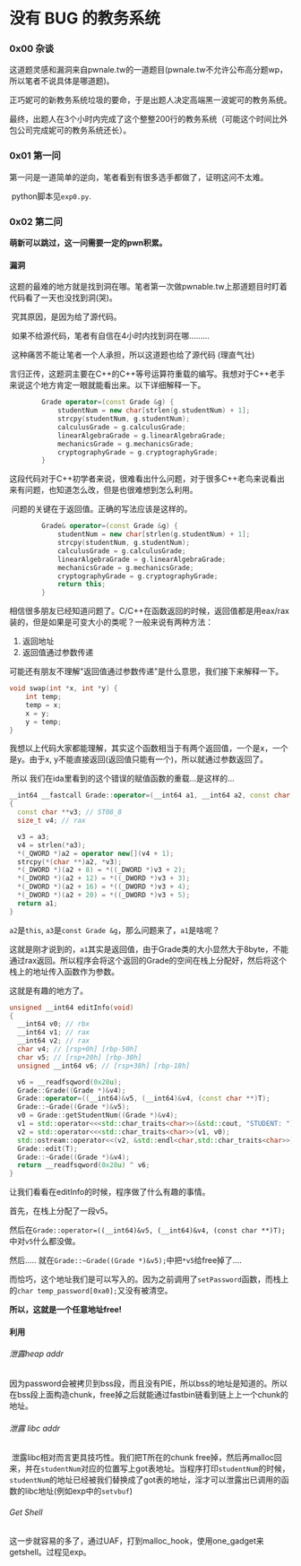 # 没有 BUG 的教务系统

### 0x00 杂谈

​	这道题灵感和漏洞来自pwnale.tw的一道题目(pwnale.tw不允许公布高分题wp， 所以笔者不说具体是哪道题)。

​	正巧妮可的新教务系统垃圾的要命，于是出题人决定高端黑一波妮可的教务系统。

​	最终，出题人在3个小时内完成了这个整整200行的教务系统（可能这个时间比外包公司完成妮可的教务系统还长）。

### 0x01 第一问

​	第一问是一道简单的逆向，笔者看到有很多选手都做了，证明这问不太难。

​	python脚本见`exp0.py`.

### 0x02 第二问

**萌新可以跳过，这一问需要一定的pwn积累。**

#### 漏洞

​	这题的最难的地方就是找到洞在哪。笔者第一次做pwnable.tw上那道题目时盯着代码看了一天也没找到洞(哭)。

​	究其原因，是因为给了源代码。

​	如果不给源代码，笔者有自信在4小时内找到洞在哪.........

​	这种痛苦不能让笔者一个人承担，所以这道题也给了源代码 (理直气壮)

​	言归正传，这题洞主要在C++的C++等号运算符重载的编写。我想对于C++老手来说这个地方肯定一眼就能看出来。以下详细解释一下。

```c++
        Grade operator=(const Grade &g) {
            studentNum = new char[strlen(g.studentNum) + 1];
            strcpy(studentNum, g.studentNum);
            calculusGrade = g.calculusGrade;
            linearAlgebraGrade = g.linearAlgebraGrade;
            mechanicsGrade = g.mechanicsGrade;
            cryptographyGrade = g.cryptographyGrade;
        }
```



​	这段代码对于C++初学者来说，很难看出什么问题，对于很多C++老鸟来说看出来有问题，也知道怎么改，但是也很难想到怎么利用。

​	问题的关键在于返回值。正确的写法应该是这样的。

```c++
        Grade& operator=(const Grade &g) {
            studentNum = new char[strlen(g.studentNum) + 1];
            strcpy(studentNum, g.studentNum);
            calculusGrade = g.calculusGrade;
            linearAlgebraGrade = g.linearAlgebraGrade;
            mechanicsGrade = g.mechanicsGrade;
            cryptographyGrade = g.cryptographyGrade;
            return this;
        }
```

​	相信很多朋友已经知道问题了。C/C++在函数返回的时候，返回值都是用eax/rax装的，但是如果是可变大小的类呢？一般来说有两种方法：

1. 返回地址
2. 返回值通过参数传递

可能还有朋友不理解"返回值通过参数传递"是什么意思，我们接下来解释一下。

```c++
void swap(int *x, int *y) {
    int temp;
    temp = x;
    x = y;
    y = temp;
}
```

​	我想以上代码大家都能理解，其实这个函数相当于有两个返回值，一个是x，一个是y。由于x, y不能直接返回(返回值只能有一个)，所以就通过参数返回了。

​	所以 我们在ida里看到的这个错误的赋值函数的重载...是这样的...

```c++
__int64 __fastcall Grade::operator=(__int64 a1, __int64 a2, const char **a3)
{
  const char **v3; // ST08_8
  size_t v4; // rax

  v3 = a3;
  v4 = strlen(*a3);
  *(_QWORD *)a2 = operator new[](v4 + 1);
  strcpy(*(char **)a2, *v3);
  *(_DWORD *)(a2 + 8) = *((_DWORD *)v3 + 2);
  *(_DWORD *)(a2 + 12) = *((_DWORD *)v3 + 3);
  *(_DWORD *)(a2 + 16) = *((_DWORD *)v3 + 4);
  *(_DWORD *)(a2 + 20) = *((_DWORD *)v3 + 5);
  return a1;
}
```

`a2`是`this`, `a3`是`const Grade &g`，那么问题来了，`a1`是啥呢？

这就是刚才说到的，`a1`其实是返回值，由于Grade类的大小显然大于8byte，不能通过rax返回。所以程序会将这个返回的Grade的空间在栈上分配好，然后将这个栈上的地址传入函数作为参数。

这就是有趣的地方了。

```c++
unsigned __int64 editInfo(void)
{
  __int64 v0; // rbx
  __int64 v1; // rax
  __int64 v2; // rax
  char v4; // [rsp+0h] [rbp-50h]
  char v5; // [rsp+20h] [rbp-30h]
  unsigned __int64 v6; // [rsp+38h] [rbp-18h]

  v6 = __readfsqword(0x28u);
  Grade::Grade((Grade *)&v4);
  Grade::operator=((__int64)&v5, (__int64)&v4, (const char **)T);
  Grade::~Grade((Grade *)&v5);
  v0 = Grade::getStudentNum((Grade *)&v4);
  v1 = std::operator<<<std::char_traits<char>>(&std::cout, "STUDENT: ");
  v2 = std::operator<<<std::char_traits<char>>(v1, v0);
  std::ostream::operator<<(v2, &std::endl<char,std::char_traits<char>>);
  Grade::edit(T);
  Grade::~Grade((Grade *)&v4);
  return __readfsqword(0x28u) ^ v6;
}
```

让我们看看在editInfo的时候，程序做了什么有趣的事情。

首先，在栈上分配了一段v5。

然后在`Grade::operator=((__int64)&v5, (__int64)&v4, (const char **)T);`中对`v5`什么都没做。

然后..... 就在`Grade::~Grade((Grade *)&v5);`中把`*v5`给free掉了....

而恰巧，这个地址我们是可以写入的。因为之前调用了`setPassword`函数，而栈上的`char temp_password[0xa0];`又没有被清空。

**所以，这就是一个任意地址free!**



#### 利用

###### 泄露heap addr

​	因为password会被拷贝到bss段，而且没有PIE，所以bss的地址是知道的。所以在bss段上面构造chunk，free掉之后就能通过fastbin链看到链上上一个chunk的地址。



###### 泄露 libc addr

​	泄露libc相对而言更具技巧性。我们把T所在的chunk free掉，然后再malloc回来，并在`studentNum`对应的位置写上got表地址。当程序打印`studentNum`的时候，`studentNum`的地址已经被我们替换成了got表的地址，淫才可以泄露出已调用的函数的libc地址(例如exp中的`setvbuf`)



###### Get Shell

​	这一步就容易的多了，通过UAF，打到malloc_hook，使用one_gadget来getshell。过程见exp。

